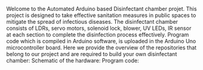 Welcome to the Automated Arduino based Disinfectant chamber projet. This project is designed to take effective sanitation measures in public spaces to mitigate the spread of infectious diseases. The disinfectant chamber consists of LDRs, servo motors, solenoid lock, blower, UV LEDs, IR sensor at each section to complete the disinfection process effectively. Program code which is compiled in Arduino software, is uploaded in the Arduino Uno microcontroller board. Here we provide the overview of the repositories that belong to our project and are required to build your own disinfectant chamber:
Schematic of the hardware:
Program code:
